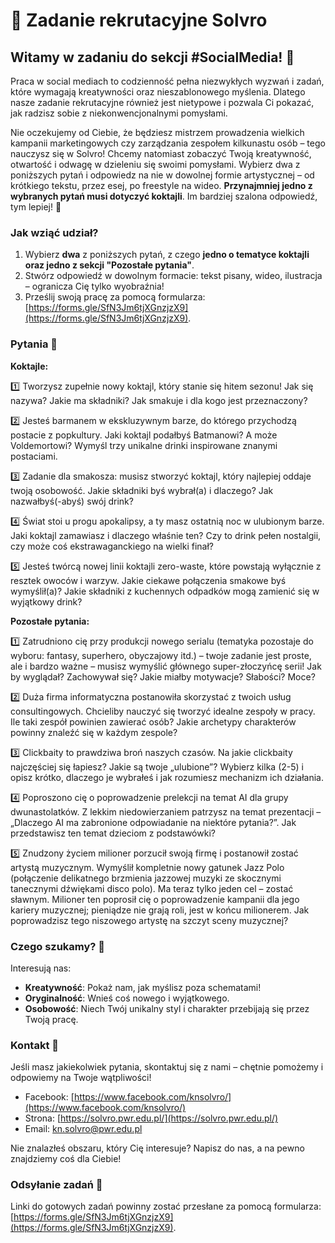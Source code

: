 # 📝 Zadanie rekrutacyjne Solvro

## Witamy w zadaniu do sekcji #SocialMedia! 🍹

Praca w social mediach to codzienność pełna niezwykłych wyzwań i zadań, które wymagają kreatywności oraz nieszablonowego myślenia. Dlatego nasze zadanie rekrutacyjne również jest nietypowe i pozwala Ci pokazać, jak radzisz sobie z niekonwencjonalnymi pomysłami.

Nie oczekujemy od Ciebie, że będziesz mistrzem prowadzenia wielkich kampanii marketingowych czy zarządzania zespołem kilkunastu osób – tego nauczysz się w Solvro! Chcemy natomiast zobaczyć Twoją kreatywność, otwartość i odwagę w dzieleniu się swoimi pomysłami. Wybierz dwa z poniższych pytań i odpowiedz na nie w dowolnej formie artystycznej – od krótkiego tekstu, przez esej, po freestyle na wideo. **Przynajmniej jedno z wybranych pytań musi dotyczyć koktajli**. Im bardziej szalona odpowiedź, tym lepiej! 🌟

### Jak wziąć udział?
1. Wybierz **dwa** z poniższych pytań, z czego **jedno o tematyce koktajli oraz jedno z sekcji "Pozostałe pytania"**.
2. Stwórz odpowiedź w dowolnym formacie: tekst pisany, wideo, ilustracja – ogranicza Cię tylko wyobraźnia!
3. Prześlij swoją pracę za pomocą formularza: [https://forms.gle/SfN3Jm6tjXGnzjzX9](https://forms.gle/SfN3Jm6tjXGnzjzX9).

### Pytania 🤔

**Koktajle:**

1️⃣ Tworzysz zupełnie nowy koktajl, który stanie się hitem sezonu! Jak się nazywa? Jakie ma składniki? Jak smakuje i dla kogo jest przeznaczony?

2️⃣ Jesteś barmanem w ekskluzywnym barze, do którego przychodzą postacie z popkultury. Jaki koktajl podałbyś Batmanowi? A może Voldemortowi? Wymyśl trzy unikalne drinki inspirowane znanymi postaciami.

3️⃣ Zadanie dla smakosza: musisz stworzyć koktajl, który najlepiej oddaje twoją osobowość. Jakie składniki byś wybrał(a) i dlaczego? Jak nazwałbyś(-abyś) swój drink?

4️⃣ Świat stoi u progu apokalipsy, a ty masz ostatnią noc w ulubionym barze. Jaki koktajl zamawiasz i dlaczego właśnie ten? Czy to drink pełen nostalgii, czy może coś ekstrawaganckiego na wielki finał?

5️⃣ Jesteś twórcą nowej linii koktajli zero-waste, które powstają wyłącznie z resztek owoców i warzyw. Jakie ciekawe połączenia smakowe byś wymyślił(a)? Jakie składniki z kuchennych odpadków mogą zamienić się w wyjątkowy drink?

**Pozostałe pytania:**

1️⃣  Zatrudniono cię przy produkcji nowego serialu (tematyka pozostaje do wyboru: fantasy, superhero, obyczajowy itd.) – twoje zadanie jest proste, ale i bardzo ważne – musisz wymyślić głównego super-złoczyńcę serii! Jak by wyglądał? Zachowywał się? Jakie miałby motywacje? Słabości? Moce?

2️⃣ Duża firma informatyczna postanowiła skorzystać z twoich usług consultingowych. Chcieliby nauczyć się tworzyć idealne zespoły w pracy. Ile taki zespół powinien zawierać osób? Jakie archetypy charakterów powinny znaleźć się w każdym zespole?

3️⃣  Clickbaity to prawdziwa broń naszych czasów. Na jakie clickbaity najczęściej się łapiesz? Jakie są twoje „ulubione”? Wybierz kilka (2-5) i opisz krótko, dlaczego je wybrałeś i jak rozumiesz mechanizm ich działania.

4️⃣  Poproszono cię o poprowadzenie prelekcji na temat AI dla grupy dwunastolatków. Z lekkim niedowierzaniem patrzysz na temat prezentacji – „Dlaczego AI ma zabronione odpowiadanie na niektóre pytania?”.  Jak przedstawisz ten temat dzieciom z podstawówki?

5️⃣  Znudzony życiem milioner porzucił swoją firmę i postanowił zostać artystą muzycznym. Wymyślił kompletnie nowy gatunek Jazz Polo (połączenie delikatnego brzmienia jazzowej muzyki ze skocznymi tanecznymi dźwiękami disco polo). Ma teraz tylko jeden cel – zostać sławnym. Milioner ten poprosił cię o poprowadzenie kampanii dla jego kariery muzycznej; pieniądze nie grają roli, jest w końcu milionerem. Jak poprowadzisz tego niszowego artystę na szczyt sceny muzycznej? 

### Czego szukamy? 👀
Interesują nas:
- **Kreatywność**: Pokaż nam, jak myślisz poza schematami!
- **Oryginalność**: Wnieś coś nowego i wyjątkowego.
- **Osobowość**: Niech Twój unikalny styl i charakter przebijają się przez Twoją pracę.

### Kontakt 🤝
Jeśli masz jakiekolwiek pytania, skontaktuj się z nami – chętnie pomożemy i odpowiemy na Twoje wątpliwości!

- Facebook: [https://www.facebook.com/knsolvro/](https://www.facebook.com/knsolvro/)
- Strona: [https://solvro.pwr.edu.pl/](https://solvro.pwr.edu.pl/)
- Email: kn.solvro@pwr.edu.pl

Nie znalazłeś obszaru, który Cię interesuje? Napisz do nas, a na pewno znajdziemy coś dla Ciebie!

### Odsyłanie zadań 🔗
Linki do gotowych zadań powinny zostać przesłane za pomocą formularza: [https://forms.gle/SfN3Jm6tjXGnzjzX9](https://forms.gle/SfN3Jm6tjXGnzjzX9).

